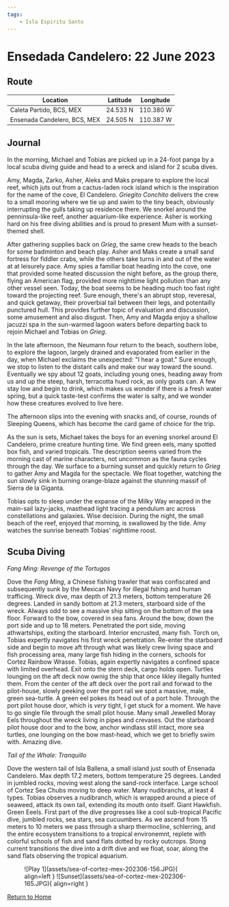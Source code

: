 ```yaml
---
tags:
    - Isla Espiritu Santo
---
```


# Ensedada Candelero: 22 June 2023

## Route

| Location | Latitude | Longitude |
|--|--|--|
| Caleta Partido, BCS, MEX | 24.533 N | 110.380 W |
| Ensenada Candelero, BCS, MEX | 24.505 N | 110.387 W |

## Journal

In the morning, Michael and Tobias are picked up in a 24-foot panga by a local scuba diving guide and head to a wreck and island for 2 scuba dives.

Amy, Magda, Zarko, Asher, Aleks and Maks prepare to explore the local reef, which juts out from a cactus-laden rock island which is the inspiration for the name of the cove, El Candelero. _Griegito Conchito_ delivers the crew to a small mooring where we tie up and swim to the tiny beach, obviously interrupting the gulls taking up residence there. We snorkel around the penninsula-like reef, another aquarium-like experience. Asher is working hard on his free diving abilities and is proud to present Mum with a sunset-themed shell.

After gathering supplies back on _Grieg_, the same crew heads to the beach for some badminton and beach play. Asher and Maks create a small sand fortress for fiddler crabs, while the others take turns in and out of the water at at leisurely pace. Amy spies a familiar boat heading into the cove, one that provided some heated discussion the night before, as the group there, flying an American flag, provided more nighttime light pollution than any other vessel seen. Today, the boat seems to be heading much too fast right toward the projecting reef. Sure enough, there's an abrupt stop, reveresal, and quick getaway, their proverbial tail between their legs, and potentailly punctured hull. This provides further topic of evaluation and discussion, some amusement and also disgust. Then, Amy and Magda enjoy a shallow jacuzzi spa in the sun-warmed lagoon waters before departing back to rejoin Michael and Tobias on _Grieg_. 

In the late afternoon, the Neumann four return to the beach, southern lobe, to explore the lagoon, largely drained and evaporated from earlier in the day, when Michael exclaims the unexpected: "I hear a goat." Sure enough, we stop to listen to the distant calls and make our way toward the sound. Eventually we spy about 12 goats, including young ones, heading away from us and up the steep, harsh, terracotta hued rock, as only goats can. A few stay low and begin to drink, which makes us wonder if there is a fresh water spring, but a quick taste-test confirms the water is salty, and we wonder how these creatures evolved to live here.

The afternoon slips into the evening with snacks and, of course, rounds of Sleeping Queens, which has become the card game of choice for the trip.

As the sun is sets, Michael takes the boys for an evening snorkel around El Candelero, prime creature hunting time. We find green eels, many spotted box fish, and varied tropicals. The description seems varied from the morning cast of marine characters, not uncommon as the fauna cycles through the day. We surface to a burning sunset and quickly return to _Grieg_ to gather Amy and Magda for the spectacle. We float together, watching the sun slowly sink in burning orange-blaze against the stunning massif of Sierra de la Giganta.

Tobias opts to sleep under the expanse of the Milky Way wrapped in the main-sail lazy-jacks, masthead light tracing a pendulum arc across constellations and galaxies. Wise decision. During the night, the small beach of the reef, enjoyed that morning, is swallowed by the tide. Amy watches the sunrise beneath Tobias' nighttime roost.

## Scuba Diving

_Fang Ming: Revenge of the Tortugas_

Dove the _Fang Ming_, a Chinese fishing trawler that was confiscated and subsequently sunk by the Mexican Navy for illegal fshing and human trafficing. Wreck dive, max depth of 21.3 meters, bottom temperature 26 degrees. Landed in sandy bottom at 21.3 meters, starboard side of the wreck. Always odd to see a massive ship sitting on the bottom of the sea floor. Forward to the bow, covered in sea fans. Around the bow, down the port side and up to 18 meters. Penetrated the port side, moving athwartships, exiting the starboard. Interior encrusted, many fish. Torch on, Tobias expertly navigates his first wreck penetration. Re-enter the starboard side and begin to move aft through what was likely crew living space and fish processing area, many large fish hiding in the corners, schools for Cortez Rainbow Wrasse. Tobias, again expertly navigates a confined space with limited overhead. Exit onto the stern deck, cargo holds open. Turtles lounging on the aft deck now ownig the ship that once likley illegally hunted them. From the center of the aft deck over the port rail and forwad to the pilot-house, slowly peeking over the port rail we spot a massive, male, green sea-turtle. A green eel pokes its head out of a port hole. Through the port pilot house door, which is _very_ tight, I get stuck for a moment. We have to go single file through the small pilot house. Many small Jewelled Moray Eels throughout the wreck living in pipes and crevases. Out the starboard pilot house door and to the bow, anchor windlass still intact, more sea turtles, one lounging on the bow mast-head, which we get to briefly swim with. Amazing dive.

_Tail of the Whale: Tranquillo_

Dove the western tail of Isla Ballena, a small island just south of Ensenada Candelero. Max depth 17.2 meters, bottom temperature 25 degrees. Landed in jumbled rocks, moving west along the sand-rock interface. Large school of Cortez Sea Chubs moving to deep water. Many nudibranchs, at least 4 types. Tobias observes a nudibranch, which is wrapped around a piece of seaweed, attack its own tail, extending its mouth onto itself. Giant Hawkfish. Green Eeels. First part of the dive progresses like a cool sub-tropical Pacific dive, jumbled rocks, sea stars, sea cucuumbers. As we ascend from 15 meters to 10 meters we pass through a sharp thermocline, schlerring, and the entire ecosystem transitions to a tropical environemnt, replete with colorful schools of fish and sand flats dotted by rocky outcrops. Stong current transitions the dive into a drift dive and we float, soar, along the sand flats observing the tropical aquarium.

<figure markdown>
  ![Play 1](assets/sea-of-cortez-mex-202306-156.JPG){ align=left }
  ![Sunset](assets/sea-of-cortez-mex-202306-165.JPG){ align=right }
</figure>

<!--- Below is navigation to home --->
 [Return to Home](index.md)